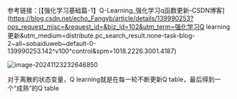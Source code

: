 参考链接：[【强化学习基础篇-1】Q-Learning_强化学习q函数更新-CSDN博客](https://blog.csdn.net/echo_Fangyb/article/details/139990253?ops_request_misc=&request_id=&biz_id=102&utm_term=强化学习Q learning更新&utm_medium=distribute.pc_search_result.none-task-blog-2~all~sobaiduweb~default-0-139990253.142^v100^control&spm=1018.2226.3001.4187)

![image-20241123232646850](C:\Users\kangge648\AppData\Roaming\Typora\typora-user-images\image-20241123232646850.png)

对于离散的状态变量，Q learning就是在每一轮不断更新Q table，最后得到一个“成熟”的Q table